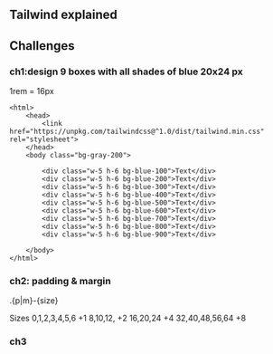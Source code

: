 ## Tailwind explained

## Challenges
### ch1:design 9 boxes with all shades of blue 20x24 px
1rem = 16px

```
<html>
    <head>
        <link href="https://unpkg.com/tailwindcss@^1.0/dist/tailwind.min.css" rel="stylesheet">
    </head>
    <body class="bg-gray-200">
        
        <div class="w-5 h-6 bg-blue-100">Text</div>
        <div class="w-5 h-6 bg-blue-200">Text</div>
        <div class="w-5 h-6 bg-blue-300">Text</div>
        <div class="w-5 h-6 bg-blue-400">Text</div>
        <div class="w-5 h-6 bg-blue-500">Text</div>
        <div class="w-5 h-6 bg-blue-600">Text</div>
        <div class="w-5 h-6 bg-blue-700">Text</div>
        <div class="w-5 h-6 bg-blue-800">Text</div>
        <div class="w-5 h-6 bg-blue-900">Text</div>
        
    </body>
</html>
```

### ch2: padding & margin
.{p|m}-{size}

Sizes
0,1,2,3,4,5,6    +1
8,10,12,         +2
16,20,24         +4
32,40,48,56,64   +8

### ch3